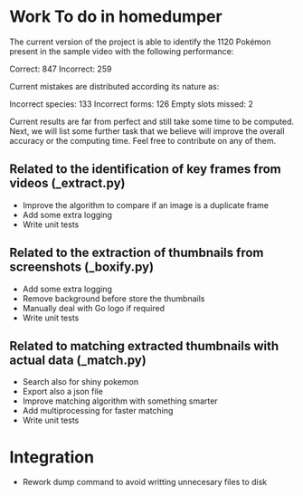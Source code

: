 # Work To do in homedumper

The current version of the project is able to identify the 1120 Pokémon present
in the sample video with the following performance:

Correct: 847
Incorrect: 259

Current mistakes are distributed according its nature as:

Incorrect species: 133
Incorrect forms: 126
Empty slots missed: 2

Current results are far from perfect and still take some time to be computed. 
Next, we will list some further task that we believe will improve the overall
accuracy or the computing time. Feel free to contribute on any of them. 

## Related to the identification of key frames from videos (_extract.py)

* Improve the algorithm to compare if an image is a duplicate frame
* Add some extra logging
* Write unit tests

## Related to the extraction of thumbnails from screenshots (_boxify.py)

* Add some extra logging
* Remove background before store the thumbnails
* Manually deal with Go logo if required
* Write unit tests

## Related to matching extracted thumbnails with actual data (_match.py)

* Search also for shiny pokemon
* Export also a json file
* Improve matching algorithm with something smarter
* Add multiprocessing for faster matching
* Write unit tests

# Integration

* Rework dump command to avoid writting unnecesary files to disk